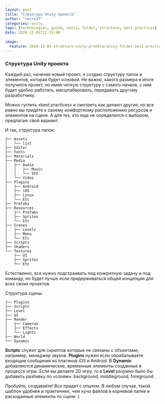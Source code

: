 ```yaml
---
layout: post
title: "Структура Unity проекта"
author: "retro3f"
categories: unity
tags: [technologies, guide, unity, folder, structure, best practices]
date: 2020-12-05T12:15:00
 
image:
  feature: 2020-12-05-struktura-unity-proekta/unity-folder-best-practices.jpg
---
```


### Структура Unity проекта

Каждый раз, начиная новый проект, я создаю структуру папок и элементов, которая будет основой. Не важно, какого размера в итоге получится проект, но имея четкую структуру с самого начала, с ним будет удобно работать, масштабировать, передавать другому разработчику.

Можно гуглить «best practices» и смотреть как делают другие, но все равно вы придёте к своему комфортному расположению ресурсов и элементов на сцене. А для тех, кто еще не определился с выбором, предлагаю свой вариант.

И так, структура папок:

```
├── Assets
│   └── list
├── Editor
├── Fonts
├── Materials
├── Media
│   ├── Audio
│   │   ├── Music
│   │   └── SFX
│   └── Video
├── Plugins
│   ├── Android
│   ├── iOS
│   ├── Linux
│   └── Etc
├── Prefabs
├── Resources
│   ├── Prefabs
│   ├── Sprites
│   └── Etc
├── Scenes
│   ├── Levels
│   ├── Menu
│   └── Etc
├── Scripts
├── Shaders
└── Textures
    ├── UI
    ├── Sprites
    └── Etc
```

Естественно, все нужно подстраивать под конкретную задачу и под команду, но будет лучше если придерживаться общей концепции для всех своих проектов.

Структура сцены:

```
├── Plugins
├── Scripts
├── Level
├── UI
├── Render
│   ├── Cameras
│   ├── Effects
│   └── Lights
├── World
└── Dynamic
```

**Scripts** служит для скриптов которые не связаны с объектами, например, менеджер звуков. **Plugins** нужен если обрабатываете входящие сообщения из плагинов iOS и Android. В **Dynamic** добавляются динамические, временные элементы созданные в процессе игры. Если вы делаете 2D игру, то в **Level** разумно было бы добавить разбивку по «слоям»: background, middleground, foreground.

Пробуйте, создавайте! Все придет с опытом. В любом случае, такой шаблон удобнее и практичнее, чем куча файлов в корневой папке и раскиданные элементы по сцене :)



